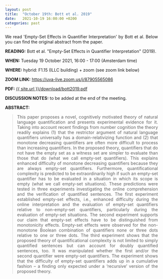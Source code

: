 ```yaml
---
layout: post
title:  "October 19th: Bott et al. 2019" 
date:   2021-10-19 16:00:00 +0200
categories: past
---
```


<p style="text-align: justify;">
 We read 'Empty-Set Effects in Quantifier Interpretation' by Bott et al. Below you can find the original abstract from the paper.

</p>

<b> READING:</b> Bott et al. "Empty-Set Effects in Quantifier Interpretation" (2019).

<b> WHEN:</b>  Tuesday 19 October 2021, 16:00 - 17:00 (Amsterdam time)

<b> WHERE:</b> hybrid: F1.15 (ILLC building) + zoom (see zoom link below)

<b> ZOOM LINK:</b> <a href="https://uva-live.zoom.us/j/87905565086"  target="_blank" rel="noopener noreferrer">https://uva-live.zoom.us/j/87905565086</a>

<b> PDF:</b>  <a href="{{ site.url }}/download/bott2019.pdf"  target="_blank" rel="noopener noreferrer">{{ site.url }}/download/bott2019.pdf</a>

<b> DISCUSSION NOTES:</b> to be added at the end of the meeting. 

<b> ABSTRACT: </b>

<blockquote>
<p style="text-align: justify;">
This paper proposes a novel, cognitively motivated theory of natural language quantification and presents experimental evidence for it. 
Taking into account recent findings from number cognition the theory readily explains (1) that the restrictor argument of natural language 
quantifiers universally has a domain-relativizing function and (2) that monotone decreasing quantifiers are often more difficult to process 
than increasing quantifiers. In the proposed theory, quantifiers that do not have the empty set as a witness set are simpler to evaluate than 
those that do (what we call empty-set quantifiers). This explains enhanced difficulty of monotone decreasing quantifiers because they are 
always empty-set quantifiers. Furthermore, quantificational complexity is predicted to be extraordinarily high if such an empty-set quantifier 
has to be evaluated in a situation in which its scope is empty (what we call empty-set situations). These predictions were tested in three 
experiments investigating the online comprehension and the verification of quantified sentences. The first experiment established empty-set effects,
 i.e., enhanced difficulty during the online interpretation and the evaluation of empty-set quantifiers relative to non-empty-set quantifiers, particularly
 during the evaluation of empty-set situations. The second experiment supports our claim that empty-set effects have to be distinguished from monotonicity 
 effects. Empty-set effects were observed for the non-monotone Boolean combination of quantifiers none or three dots relative to one or three dots. 
 The third experiment shows that the proposed theory of quantificational complexity is not limited to simply quantified sentences but can account for 
 doubly quantified sentences, too. It was manipulated whether the first and/or the second quantifier were empty-set quantifiers. The experiment shows 
 that the difficulty of empty-set quantifiers adds up in a cumulative fashion – a finding only expected under a ‘recursive’ version of the proposed theory.
</p>


</blockquote>
